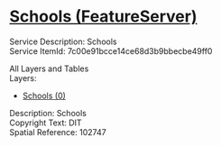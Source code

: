 # [Schools (FeatureServer)](https://services1.arcgis.com/k3vhq11XkBNeeOfM/ArcGIS/rest/services/Schools/FeatureServer)  

Service Description: Schools  
Service ItemId: 7c00e91bcce14ce68d3b9bbecbe49ff0  

All Layers and Tables  
Layers:  
* [Schools (0)](https://services1.arcgis.com/k3vhq11XkBNeeOfM/ArcGIS/rest/services/Schools/FeatureServer/0)

Description: Schools  
Copyright Text: DIT  
Spatial Reference: 102747
